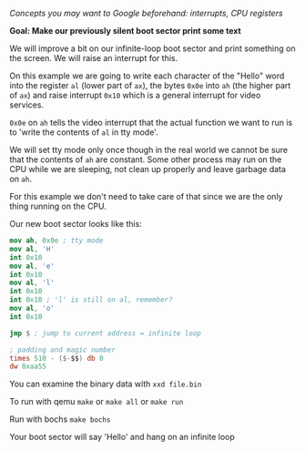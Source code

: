 *Concepts you may want to Google beforehand: interrupts, CPU
registers*

**Goal: Make our previously silent boot sector print some text**

We will improve a bit on our infinite-loop boot sector and print
something on the screen. We will raise an interrupt for this.

On this example we are going to write each character of the "Hello"
word into the register `al` (lower part of `ax`), the bytes `0x0e`
into `ah` (the higher part of `ax`) and raise interrupt `0x10` which
is a general interrupt for video services.

`0x0e` on `ah` tells the video interrupt that the actual function
we want to run is to 'write the contents of `al` in tty mode'.

We will set tty mode only once though in the real world we 
cannot be sure that the contents of `ah` are constant. Some other
process may run on the CPU while we are sleeping, not clean
up properly and leave garbage data on `ah`.

For this example we don't need to take care of that since we are
the only thing running on the CPU.

Our new boot sector looks like this:
```nasm
mov ah, 0x0e ; tty mode
mov al, 'H'
int 0x10
mov al, 'e'
int 0x10
mov al, 'l'
int 0x10
int 0x10 ; 'l' is still on al, remember?
mov al, 'o'
int 0x10

jmp $ ; jump to current address = infinite loop

; padding and magic number
times 510 - ($-$$) db 0
dw 0xaa55 
```

You can examine the binary data with `xxd file.bin`


To run with qemu
`make` or `make all` or `make run`

Run with bochs
`make bochs`

Your boot sector will say 'Hello' and hang on an infinite loop
